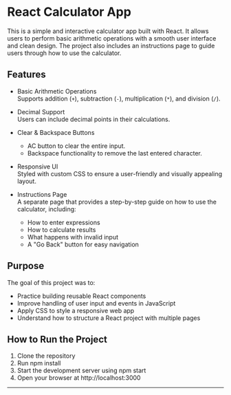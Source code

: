 # React Calculator App

This is a simple and interactive calculator app built with React. It allows users to perform basic arithmetic operations with a smooth user interface and clean design. The project also includes an instructions page to guide users through how to use the calculator.

## Features

- Basic Arithmetic Operations  
  Supports addition (`+`), subtraction (`-`), multiplication (`*`), and division (`/`).

- Decimal Support  
  Users can include decimal points in their calculations.

- Clear & Backspace Buttons  
  - AC button to clear the entire input.  
  - Backspace functionality to remove the last entered character.

- Responsive UI  
  Styled with custom CSS to ensure a user-friendly and visually appealing layout.

- Instructions Page  
  A separate page that provides a step-by-step guide on how to use the calculator, including:
  - How to enter expressions
  - How to calculate results
  - What happens with invalid input
  - A "Go Back" button for easy navigation

## Purpose

The goal of this project was to:

- Practice building reusable React components
- Improve handling of user input and events in JavaScript
- Apply CSS to style a responsive web app
- Understand how to structure a React project with multiple pages

## How to Run the Project

1. Clone the repository  
2. Run npm install  
3. Start the development server using npm start  
4. Open your browser at http://localhost:3000

---


 
 
